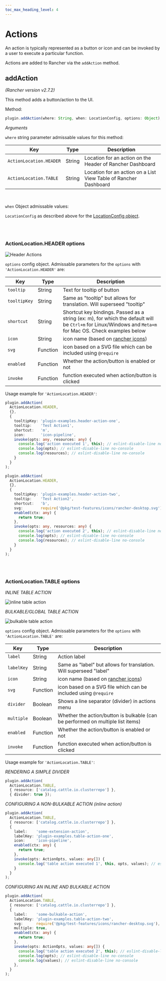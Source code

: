 ```yaml
---
toc_max_heading_level: 4
---
```


# Actions

An action is typically represented as a button or icon and can be invoked by a user to execute a particular function.

Actions are added to Rancher via the `addAction` method.

## addAction

*(Rancher version v2.7.2)*

This method adds a button/action to the UI.

Method:

```ts
plugin.addAction(where: String, when: LocationConfig, options: Object);
```

_Arguments_

`where` string parameter admissable values for this method:

| Key | Type | Description |
|---|---|---|
|`ActionLocation.HEADER`| String | Location for an action on the Header of Rancher Dashboard |
|`ActionLocation.TABLE`| String | Location for an action on a List View Table of Rancher Dashboard |

<br/>

`when` Object admissable values:

`LocationConfig` as described above for the [LocationConfig object](./common#locationconfig).

<br/>
<br/>

### ActionLocation.HEADER options

![Header Actions](../screenshots/header-actions.png)

`options` config object. Admissable parameters for the `options` with `'ActionLocation.HEADER'` are:

| Key | Type | Description |
|---|---|---|
|`tooltip`| String | Text for tooltip of button |
|`tooltipKey`| String | Same as "tooltip" but allows for translation. Will superseed "tooltip" |
|`shortcut`| String | Shortcut key bindings. Passed as a string (ex: m), for which the default will be `Ctrl+m` for Linux/Windows and `Meta+m` for Mac OS. Check examples below |
|`icon`| String | icon name (based on [rancher icons](https://rancher.github.io/icons/)) |
|`svg`| Function | icon based on a SVG file which can be included using `@require` |
|`enabled`| Function | Whether the action/button is enabled or not |
|`invoke`| Function | function executed when action/button is clicked |

Usage example for `'ActionLocation.HEADER'`:

```ts
plugin.addAction(
  ActionLocation.HEADER,
  {},
  {
    tooltipKey: 'plugin-examples.header-action-one',
    tooltip:    'Test Action1',
    shortcut:   'm',
    icon:       'icon-pipeline',
    invoke(opts: any, resources: any) {
      console.log('action executed 1', this); // eslint-disable-line no-console
      console.log(opts); // eslint-disable-line no-console
      console.log(resources); // eslint-disable-line no-console
    }
  }
);
```

```ts
plugin.addAction(
  ActionLocation.HEADER,
  {},
  {
    tooltipKey: 'plugin-examples.header-action-two',
    tooltip:    'Test Action2',
    shortcut:   'b',
    svg:        require('@pkg/test-features/icons/rancher-desktop.svg'),
    enabled(ctx: any) {
      return true;
    },
    invoke(opts: any, resources: any) {
      console.log('action executed 2', this); // eslint-disable-line no-console
      console.log(opts); // eslint-disable-line no-console
      console.log(resources); // eslint-disable-line no-console
    }
  }
);
```

<br/>
<br/>

### ActionLocation.TABLE options

_INLINE TABLE ACTION_

![inline table action](../screenshots/inline-table-action.png)

_BULKABLE/GLOBAL TABLE ACTION_

![bulkable table action](../screenshots/inline-and-bulkable.png)

`options` config object. Admissable parameters for the `options` with `'ActionLocation.TABLE'` are:

| Key | Type | Description |
|---|---|---|
|`label`| String | Action label |
|`labelKey`| String | Same as "label" but allows for translation. Will superseed "label" |
|`icon`| String | icon name (based on [rancher icons](https://rancher.github.io/icons/)) |
|`svg`| Function | icon based on a SVG file which can be included using `@require` |
|`divider`| Boolean | Shows a line separator (divider) in actions menu |
|`multiple`| Boolean | Whether the action/button is bulkable (can be performed on multiple list items) |
|`enabled`| Function | Whether the action/button is enabled or not |
|`invoke`| Function | function executed when action/button is clicked |


Usage example for `'ActionLocation.TABLE'`:

_RENDERING A SIMPLE DIVIDER_

```ts
plugin.addAction( 
  ActionLocation.TABLE,
  { resource: ['catalog.cattle.io.clusterrepo'] }, 
  { divider: true });
```


_CONFIGURING A NON-BULKABLE ACTION (inline action)_

```ts
plugin.addAction(
  ActionLocation.TABLE,
  { resource: ['catalog.cattle.io.clusterrepo'] }, 
  {
    label:    'some-extension-action',
    labelKey: 'plugin-examples.table-action-one',
    icon:     'icon-pipeline',
    enabled(ctx: any) {
      return true;
    },
    invoke(opts: ActionOpts, values: any[]) {
      console.log('table action executed 1', this, opts, values); // eslint-disable-line no-console
    }
  }
);
```


_CONFIGURING AN INLINE AND BULKABLE ACTION_

```ts
plugin.addAction(
  ActionLocation.TABLE,
  { resource: ['catalog.cattle.io.clusterrepo'] }, 
  {
    label:    'some-bulkable-action',
    labelKey: 'plugin-examples.table-action-two',
    svg:      require('@pkg/test-features/icons/rancher-desktop.svg'),
    multiple: true,
    enabled(ctx: any) {
      return true;
    },
    invoke(opts: ActionOpts, values: any[]) {
      console.log('table action executed 2', this); // eslint-disable-line no-console
      console.log(opts); // eslint-disable-line no-console
      console.log(values); // eslint-disable-line no-console
    },
  }
);
```
